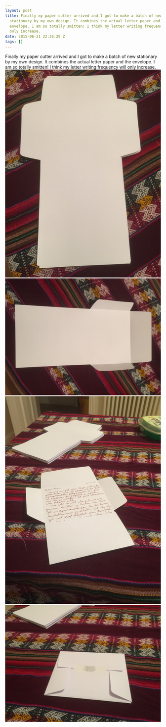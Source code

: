 ```yaml
---
layout: post
title: Finally my paper cutter arrived and I got to make a batch of new
  stationary by my own design. It combines the actual letter paper and the
  envelope. I am so totally smitten! I think my letter writing frequency will
  only increase.
date: 2015-06-21 22:26:29 Z
tags: []
---
```

Finally my paper cutter arrived and I got to make a batch of new stationary by my own design. It combines the actual letter paper and the envelope. I am so totally smitten! I think my letter writing frequency will only increase.
![](/media/2015/06/122114383474_0.jpg)
![](/media/2015/06/122114383474_1.jpg)
![](/media/2015/06/122114383474_2.jpg)
![](/media/2015/06/122114383474_3.jpg)
